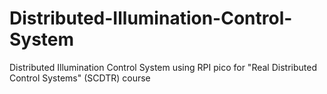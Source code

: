# Distributed-Illumination-Control-System
Distributed Illumination Control System using RPI pico for "Real Distributed Control Systems" (SCDTR) course 
